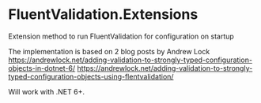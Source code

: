 # FluentValidation.Extensions
Extension method to run FluentValidation for configuration on startup

The implementation is based on 2 blog posts by Andrew Lock
https://andrewlock.net/adding-validation-to-strongly-typed-configuration-objects-in-dotnet-6/
https://andrewlock.net/adding-validation-to-strongly-typed-configuration-objects-using-flentvalidation/

Will work with .NET 6+.
